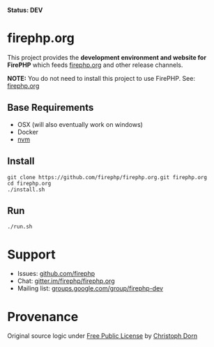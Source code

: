 **Status: DEV**

firephp.org
===========

This project provides the **development environment and website for FirePHP** which feeds 
[firephp.org](http://firephp.org) and other release channels.

**NOTE:** You do not need to install this project to use FirePHP. See: <a href="http://firephp.org/">firephp.org</a>


Base Requirements
-----------------

  * OSX (will also eventually work on windows)
  * Docker
  * [nvm](https://github.com/creationix/nvm)

Install
-------

    git clone https://github.com/firephp/firephp.org.git firephp.org
    cd firephp.org
    ./install.sh

Run
---

    ./run.sh

Support
=======

  * Issues: [github.com/firephp](http://github.com/firephp)
  * Chat: [gitter.im/firephp/firephp.org](https://gitter.im/firephp/firephp.org)
  * Mailing list: [groups.google.com/group/firephp-dev](http://groups.google.com/group/firephp-dev)

Provenance
==========

Original source logic under [Free Public License](https://opensource.org/licenses/FPL-1.0.0) by [Christoph Dorn](http://christophdorn.com)
